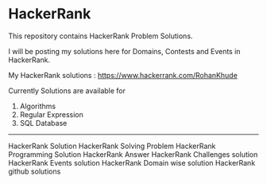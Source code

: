 # HackerRank

This repository contains HackerRank Problem Solutions.

I will be posting my solutions here for Domains, Contests and Events in HackerRank.

My HackerRank solutions : https://www.hackerrank.com/RohanKhude

Currently Solutions are available for 

1. Algorithms
2. Regular Expression
3. SQL Database

---------------------------------------------------------
HackerRank Solution HackerRank Solving Problem HackerRank Programming Solution HackerRank Answer HackerRank Challenges solution HackerRank Events solution HackerRank Domain wise solution HackerRank github solutions
